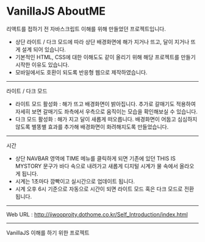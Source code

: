 # VanillaJS AboutME

리액트를 접하기 전 자바스크립트 이해를 위해 만들었던 프로젝트입니다.

* 상단 라이트 / 다크 모드에 따라 상단 배경화면에 해가 지거나 뜨고, 달이 지거나 뜨게 설계 되어 있습니다.
* 기본적인 HTML, CSS에 대한 이해도도 같이 올리기 위해 해당 프로젝트를 만들기 시작한 이유도 있습니다.
* 모바일에서도 호환이 되도록 반응형 웹으로 제작하였습니다.

<hr />

라이트 / 다크 모드
* 라이트 모드 활성화 : 해가 뜨고 배경화면이 밝아집니다. 추가로 갈매기도 적용하여 자세히 보면 갈매기도 좌측에서 우측으로 움직이는 모습을 확인해보실 수 있습니다.
* 다크 모드 활성화 : 해가 지고 달이 새롭게 떠오릅니다. 배경화면이 어둡고 심심하지 않도록 별똥별 효과를 추가해 배경화면이 화려해지도록 만들었습니다.

<hr />

시간
* 상단 NAVBAR 영역에 TIME 메뉴를 클릭하게 되면 기존에 있던 THIS IS MYSTORY 문구가 바다 속으로 내려가고 새롭게 디지털 시계가 물 속에서 올라오게 됩니다.
* 시계는 1초마다 깜빡이고 실시간으로 업데이트 됩니다.
* 시계 오후 6시 기준으로 자동으로 시간이 되면 라이트 모드 혹은 다크 모드로 전환됩니다.

<hr />

Web URL : http://jiwooproity.dothome.co.kr/Self_Introduction/index.html

<hr />

VanillaJS 이해를 하기 위한 프로젝트

